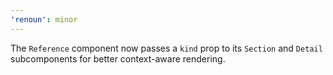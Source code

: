 ```yaml
---
'renoun': minor
---
```


The `Reference` component now passes a `kind` prop to its `Section` and `Detail` subcomponents for better context-aware rendering.
